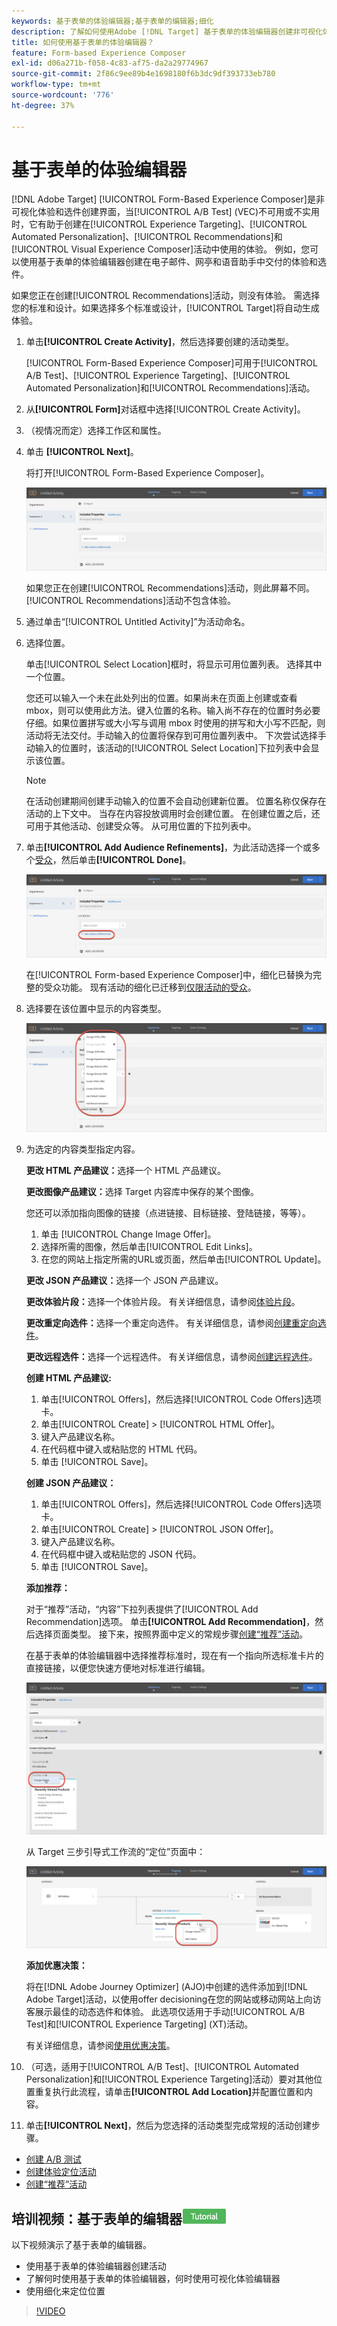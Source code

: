 ```yaml
---
keywords: 基于表单的体验编辑器;基于表单的编辑器;细化
description: 了解如何使用Adobe [!DNL Target] 基于表单的体验编辑器创建非可视化体验。 当VEC不可用或不实用时，使用此编辑器。
title: 如何使用基于表单的体验编辑器？
feature: Form-based Experience Composer
exl-id: d06a271b-f058-4c83-af75-da2a29774967
source-git-commit: 2f86c9ee89b4e1698180f6b3dc9df393733eb780
workflow-type: tm+mt
source-wordcount: '776'
ht-degree: 37%

---
```


# 基于表单的体验编辑器

[!DNL Adobe Target] [!UICONTROL Form-Based Experience Composer]是非可视化体验和选件创建界面，当[!UICONTROL A/B Test] (VEC)不可用或不实用时，它有助于创建在[!UICONTROL Experience Targeting]、[!UICONTROL Automated Personalization]、[!UICONTROL Recommendations]和[!UICONTROL Visual Experience Composer]活动中使用的体验。 例如，您可以使用基于表单的体验编辑器创建在电子邮件、网亭和语音助手中交付的体验和选件。

如果您正在创建[!UICONTROL Recommendations]活动，则没有体验。 需选择您的标准和设计。如果选择多个标准或设计，[!UICONTROL Target]将自动生成体验。

1. 单击&#x200B;**[!UICONTROL Create Activity]**，然后选择要创建的活动类型。

   [!UICONTROL Form-Based Experience Composer]可用于[!UICONTROL A/B Test]、[!UICONTROL Experience Targeting]、[!UICONTROL Automated Personalization]和[!UICONTROL Recommendations]活动。

1. 从&#x200B;**[!UICONTROL Form]**&#x200B;对话框中选择[!UICONTROL Create Activity]。

1. （视情况而定）选择工作区和属性。

1. 单击 **[!UICONTROL Next]**。

   将打开[!UICONTROL Form-Based Experience Composer]。

   ![location_refinements图像](assets/location_refinements.png)

   如果您正在创建[!UICONTROL Recommendations]活动，则此屏幕不同。 [!UICONTROL Recommendations]活动不包含体验。

1. 通过单击“[!UICONTROL Untitled Activity]”为活动命名。
1. 选择位置。

   单击[!UICONTROL Select Location]框时，将显示可用位置列表。 选择其中一个位置。

   您还可以输入一个未在此处列出的位置。如果尚未在页面上创建或查看 mbox，则可以使用此方法。键入位置的名称。输入尚不存在的位置时务必要仔细。如果位置拼写或大小写与调用 mbox 时使用的拼写和大小写不匹配，则活动将无法交付。手动输入的位置将保存到可用位置列表中。 下次尝试选择手动输入的位置时，该活动的[!UICONTROL Select Location]下拉列表中会显示该位置。

   >[!NOTE]
   >
   >在活动创建期间创建手动输入的位置不会自动创建新位置。 位置名称仅保存在活动的上下文中。 当存在内容投放调用时会创建位置。 在创建位置之后，还可用于其他活动、创建受众等。 从可用位置的下拉列表中。

1. 单击&#x200B;**[!UICONTROL Add Audience Refinements]**，为此活动选择一个或多个[受众](/help/main/c-target/target.md#concept_A782F8481A5041EBA75103CB26376522)，然后单击&#x200B;**[!UICONTROL Done]**。

   ![location_refinements_2图像](assets/location_refinements_2.png)

   在[!UICONTROL Form-based Experience Composer]中，细化已替换为完整的受众功能。 现有活动的细化已迁移到[仅限活动的受众](/help/main/c-target/creating-activity-only-audience.md#concept_A6BADCF530ED4AE1852E677FEBE68483)。

1. 选择要在该位置中显示的内容类型。

   ![form_content图像](assets/form_content.png)

1. 为选定的内容类型指定内容。

   **更改 HTML 产品建议：**&#x200B;选择一个 HTML 产品建议。

   **更改图像产品建议：**&#x200B;选择 Target 内容库中保存的某个图像。

   您还可以添加指向图像的链接（点进链接、目标链接、登陆链接，等等）。

   1. 单击 [!UICONTROL Change Image Offer]。
   1. 选择所需的图像，然后单击[!UICONTROL Edit Links]。
   1. 在您的网站上指定所需的URL或页面，然后单击[!UICONTROL Update]。

   **更改 JSON 产品建议：**&#x200B;选择一个 JSON 产品建议。

   **更改体验片段：**&#x200B;选择一个体验片段。 有关详细信息，请参阅[体验片段](/help/main/c-experiences/c-manage-content/aem-experience-fragments.md)。

   **更改重定向选件：**&#x200B;选择一个重定向选件。 有关详细信息，请参阅[创建重定向选件](/help/main/c-experiences/c-manage-content/offer-redirect.md)。

   **更改远程选件：**&#x200B;选择一个远程选件。 有关详细信息，请参阅[创建远程选件](/help/main/c-experiences/c-manage-content/about-remote-offers.md)。

   **创建 HTML 产品建议:**

   1. 单击[!UICONTROL Offers]，然后选择[!UICONTROL Code Offers]选项卡。
   1. 单击[!UICONTROL Create] > [!UICONTROL HTML Offer]。
   1. 键入产品建议名称。
   1. 在代码框中键入或粘贴您的 HTML 代码。
   1. 单击 [!UICONTROL Save]。

   **创建 JSON 产品建议：**

   1. 单击[!UICONTROL Offers]，然后选择[!UICONTROL Code Offers]选项卡。
   1. 单击[!UICONTROL Create] > [!UICONTROL JSON Offer]。
   1. 键入产品建议名称。
   1. 在代码框中键入或粘贴您的 JSON 代码。
   1. 单击 [!UICONTROL Save]。

   **添加推荐：**

   对于“推荐”活动，“内容”下拉列表提供了[!UICONTROL Add Recommendation]选项。 单击&#x200B;**[!UICONTROL Add Recommendation]**，然后选择页面类型。 接下来，按照界面中定义的常规步骤[创建“推荐”活动](/help/main/c-recommendations/t-create-recs-activity/create-recs-activity.md)。

   在基于表单的体验编辑器中选择推荐标准时，现在有一个指向所选标准卡片的直接链接，以便您快速方便地对标准进行编辑。

   ![change_criteria图像](assets/change_criteria.png)

   从 Target 三步引导式工作流的“定位”页面中：

   ![change_criteria_2图像](assets/change_criteria_2.png)

   **添加优惠决策：**

   将在[!DNL Adobe Journey Optimizer] (AJO)中创建的选件添加到[!DNL Adobe Target]活动，以使用offer decisioning在您的网站或移动网站上向访客展示最佳的动态选件和体验。 此选项仅适用于手动[!UICONTROL A/B Test]和[!UICONTROL Experience Targeting] (XT)活动。

   有关详细信息，请参阅[使用优惠决策](/help/main/c-integrating-target-with-mac/ajo/offer-decision.md)。

1. （可选，适用于[!UICONTROL A/B Test]、[!UICONTROL Automated Personalization]和[!UICONTROL Experience Targeting]活动）要对其他位置重复执行此流程，请单击&#x200B;**[!UICONTROL Add Location]**&#x200B;并配置位置和内容。
1. 单击&#x200B;**[!UICONTROL Next]**，然后为您选择的活动类型完成常规的活动创建步骤。

* [创建 A/B 测试](/help/main/c-activities/t-test-ab/t-test-create-ab/test-create-ab.md)
* [创建体验定位活动](/help/main/c-activities/t-experience-target/t-xt-create/xt-create.md#task_D6B3429AC31549E1A70EDF04B3DDC765)
* [创建“推荐”活动](/help/main/c-recommendations/t-create-recs-activity/create-recs-activity.md#task_6874328773C64C44A73F0A130AD3F96F)

## 培训视频：基于表单的编辑器![教程徽章](/help/main/assets/tutorial.png)

以下视频演示了基于表单的编辑器。

* 使用基于表单的体验编辑器创建活动
* 了解何时使用基于表单的体验编辑器，何时使用可视化体验编辑器
* 使用细化来定位位置

>[!VIDEO](https://video.tv.adobe.com/v/17390)
